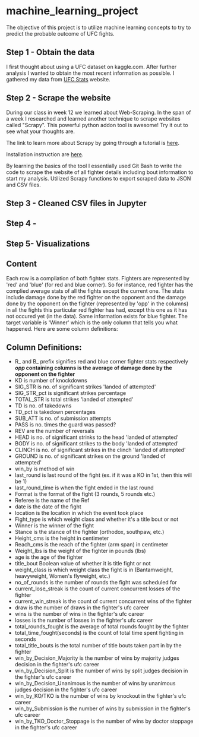# machine_learning_project

The objective of this project is to utilize machine learning concepts to try to predict the probable outcome of UFC fights.


## Step 1 - Obtain the data

I first thought about using a UFC dataset on kaggle.com. After further analysis I wanted to obtain the most recent information as possible. I gathered my data from [UFC Stats](http://ufcstats.com/statistics/events/completed) website.

## Step 2 - Scrape the website
During our class in week 12 we learned about Web-Scraping. In the span of a week I researched and learned another technique to scrape websites called "Scrapy". This powerful python addon tool is awesome! Try it out to see what your thoughts are.

The link to learn more about Scrapy by going through a tutorial is [here](https://docs.scrapy.org/en/latest/intro/tutorial.html).

Installation instruction are [here](https://docs.scrapy.org/en/latest/intro/install.html#intro-install).

By learning the basics of the tool I essentially used Git Bash to write the code to scrape the website of all fighter details including bout information to start my analysis. Utilized Scrapy functions to export scraped data to JSON and CSV files.

## Step 3 - Cleaned CSV files in Jupyter


## Step 4 -


## Step 5- Visualizations

## Content

Each row is a compilation of both fighter stats. Fighters are represented by 'red' and 'blue' (for red and blue corner). So for instance, red fighter has the complied average stats of all the fights except the current one. The stats include damage done by the red fighter on the opponent and the damage done by the opponent on the fighter (represented by 'opp' in the columns) in all the fights this particular red fighter has had, except this one as it has not occured yet (in the data). Same information exists for blue fighter. The target variable is 'Winner' which is the only column that tells you what happened. Here are some column definitions:

## Column Definitions:
* R_ and B_ prefix signifies red and blue corner fighter stats respectively
**_opp_ containing columns is the average of damage done by the opponent on the fighter**
* KD is number of knockdowns
* SIG_STR is no. of significant strikes 'landed of attempted'
* SIG_STR_pct is significant strikes percentage
* TOTAL_STR is total strikes 'landed of attempted'
* TD is no. of takedowns
* TD_pct is takedown percentages
* SUB_ATT is no. of submission attempts
* PASS is no. times the guard was passed?
* REV are the number of reversals
* HEAD is no. of significant strinks to the head 'landed of attempted'
* BODY is no. of significant strikes to the body 'landed of attempted'
* CLINCH is no. of significant strikes in the clinch 'landed of attempted'
* GROUND is no. of significant strikes on the ground 'landed of attempted'
* win_by is method of win
* last_round is last round of the fight (ex. if it was a KO in 1st, then this will be 1)
* last_round_time is when the fight ended in the last round
* Format is the format of the fight (3 rounds, 5 rounds etc.)
* Referee is the name of the Ref
* date is the date of the fight
* location is the location in which the event took place
* Fight_type is which weight class and whether it's a title bout or not
* Winner is the winner of the fight
* Stance is the stance of the fighter (orthodox, southpaw, etc.)
* Height_cms is the height in centimeter
* Reach_cms is the reach of the fighter (arm span) in centimeter
* Weight_lbs is the weight of the fighter in pounds (lbs)
* age is the age of the fighter
* title_bout Boolean value of whether it is title fight or not
* weight_class is which weight class the fight is in (Bantamweight, heavyweight, Women's flyweight, etc.)
* no_of_rounds is the number of rounds the fight was scheduled for
* current_lose_streak is the count of current concurrent losses of the fighter
* current_win_streak is the count of current concurrent wins of the fighter
* draw is the number of draws in the fighter's ufc career
* wins is the number of wins in the fighter's ufc career
* losses is the number of losses in the fighter's ufc career
* total_rounds_fought is the average of total rounds fought by the fighter
* total_time_fought(seconds) is the count of total time spent fighting in seconds
* total_title_bouts is the total number of title bouts taken part in by the fighter
* win_by_Decision_Majority is the number of wins by majority judges decision in the fighter's ufc career
* win_by_Decision_Split is the number of wins by split judges decision in the fighter's ufc career
* win_by_Decision_Unanimous is the number of wins by unanimous judges decision in the fighter's ufc career
* win_by_KO/TKO is the number of wins by knockout in the fighter's ufc career
* win_by_Submission is the number of wins by submission in the fighter's ufc career
* win_by_TKO_Doctor_Stoppage is the number of wins by doctor stoppage in the fighter's ufc career


